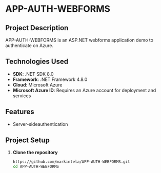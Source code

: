 # APP-AUTH-WEBFORMS

## Project Description

APP-AUTH-WEBFORMS is an ASP.NET webforms application demo to authenticate on Azure.

## Technologies Used

- **SDK**: .NET SDK 8.0
- **Framework**: .NET Framework 4.8.0
- **Cloud**: Microsoft Azure
- **Microsoft Azure ID**: Requires an Azure account for deployment and services

## Features

- Server-sideauthentication

## Project Setup

1. **Clone the repository**
   ```bash
   https://github.com/markintela/APP-AUTH-WEBFORMS.git
   cd APP-AUTH-WEBFORMS

